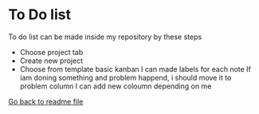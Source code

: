 # To Do list

To do list can be made inside my repository by these steps
- Choose project tab
- Create new project
- Choose from template basic kanban
I can made labels for each note
If iam doning something and problem happend, i should move it to problem column
I can add new coloumn depending on me

[Go back to readme file](/readme.md)